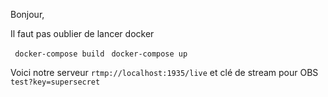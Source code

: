Bonjour, 

Il faut pas oublier de lancer docker

``` docker-compose build```
``` docker-compose up```

Voici notre serveur ```rtmp://localhost:1935/live```
et clé de stream pour OBS ``` test?key=supersecret```
